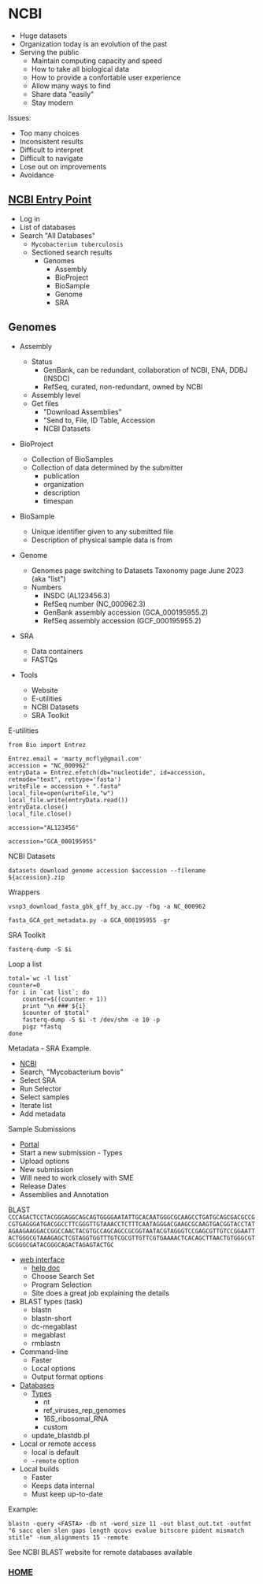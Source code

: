 # NCBI

- Huge datasets
- Organization today is an evolution of the past
- Serving the public
    - Maintain computing capacity and speed
    - How to take all biological data
    - How to provide a confortable user experience
    - Allow many ways to find
    - Share data "easily"
    - Stay modern

Issues:
- Too many choices
- Inconsistent results
- Difficult to interpret
- Difficult to navigate
- Lose out on improvements
- Avoidance

## [NCBI Entry Point](https://www.ncbi.nlm.nih.gov/)
- Log in
- List of databases
- Search "All Databases"
    - `Mycobacterium tuberculosis`
    - Sectioned search results
        - Genomes
            - Assembly
            - BioProject
            - BioSample
            - Genome
            - SRA

## Genomes
- Assembly
    - Status
        - GenBank, can be redundant, collaboration of NCBI, ENA, DDBJ (INSDC)
        - RefSeq, curated, non-redundant, owned by NCBI
    - Assembly level
    - Get files
        - "Download Assemblies"
        - "Send to, File, ID Table, Accession
        - NCBI Datasets
- BioProject
    - Collection of BioSamples
    - Collection of data determined by the submitter
        - publication
        - organization
        - description
        - timespan
- BioSample
    - Unique identifier given to any submitted file
    - Description of physical sample data is from
- Genome
    - Genomes page switching to Datasets Taxonomy page June 2023 (aka "list")
    - Numbers
        - INSDC (AL123456.3)
        - RefSeq number (NC_000962.3)
        - GenBank assembly accession (GCA_000195955.2)
        - RefSeq assembly accession (GCF_000195955.2)
- SRA
    - Data containers
    - FASTQs

- Tools
    - Website
    - E-utilities
    - NCBI Datasets
    - SRA Toolkit

E-utilities
```
from Bio import Entrez

Entrez.email = 'marty_mcfly@gmail.com'
accession = "NC_000962"
entryData = Entrez.efetch(db="nucleotide", id=accession, retmode="text", rettype='fasta')
writeFile = accession + ".fasta"
local_file=open(writeFile,"w")
local_file.write(entryData.read())
entryData.close()
local_file.close()
```
```
accession="AL123456"
```
```
accession="GCA_000195955"
```
NCBI Datasets
```
datasets download genome accession $accession --filename ${accession}.zip 
```
Wrappers
```
vsnp3_download_fasta_gbk_gff_by_acc.py -fbg -a NC_000962
```
```
fasta_GCA_get_metadata.py -a GCA_000195955 -gr
```
SRA Toolkit
```
fasterq-dump -S $i
```
Loop a list
```
total=`wc -l list`
counter=0
for i in `cat list`; do 
    counter=$((counter + 1))
    print "\n ### ${i}
    $counter of $total"
    fasterq-dump -S $i -t /dev/shm -e 10 -p
    pigz *fastq
done
```
Metadata - SRA Example.
- [NCBI](https://www.ncbi.nlm.nih.gov/)
- Search, "Mycobacterium bovis"
- Select SRA
- Run Selector
- Select samples
- Iterate list
- Add metadata

Sample Submissions
- [Portal](https://submit.ncbi.nlm.nih.gov/)
- Start a new submission - Types
- Upload options
- New submission
- Will need to work closely with SME
- Release Dates
- Assemblies and Annotation

BLAST
`CCCAGACTCCTACGGGAGGCAGCAGTGGGGAATATTGCACAATGGGCGCAAGCCTGATGCAGCGACGCCGCGTGAGGGATGACGGCCTTCGGGTTGTAAACCTCTTTCAATAGGGACGAAGCGCAAGTGACGGTACCTATAGAAGAAGGACCGGCCAACTACGTGCCAGCAGCCGCGGTAATACGTAGGGTCCGAGCGTTGTCCGGAATTACTGGGCGTAAAGAGCTCGTAGGTGGTTTGTCGCGTTGTTCGTGAAAACTCACAGCTTAACTGTGGGCGTGCGGGCGATACGGGCAGACTAGAGTACTGC`
- [web interface](https://blast.ncbi.nlm.nih.gov/Blast.cgi?PAGE=Nucleotides&PROGRAM=blastn&MEGABLAST=on&BLAST_PROGRAMS=megaBlast&PAGE_TYPE=BlastSearch&SHOW_DEFAULTS=on)
    - [help doc](https://ftp.ncbi.nlm.nih.gov/pub/factsheets/HowTo_BLASTGuide.pdf)
    - Choose Search Set
    - Program Selection
    - Site does a great job explaining the details
- BLAST types (task)
    - blastn
    - blastn-short
    - dc-megablast
    - megablast
    - rmblastn
- Command-line
    - Faster
    - Local options
    - Output format options
- [Databases](https://ftp.ncbi.nlm.nih.gov/blast/db/)
    - [Types](https://ftp.ncbi.nlm.nih.gov/blast/db/README)
        - nt
        - ref_viruses_rep_genomes
        - 16S_ribosomal_RNA
        - custom
    - update_blastdb.pl
- Local or remote access
    - local is default
    - `-remote` option
- Local builds
    - Faster
    - Keeps data internal
    - Must keep up-to-date

Example:
```
blastn -query <FASTA> -db nt -word_size 11 -out blast_out.txt -outfmt "6 sacc qlen slen gaps length qcovs evalue bitscore pident mismatch stitle" -num_alignments 15 -remote
```
See NCBI BLAST website for remote databases available

### [HOME](../README.md)